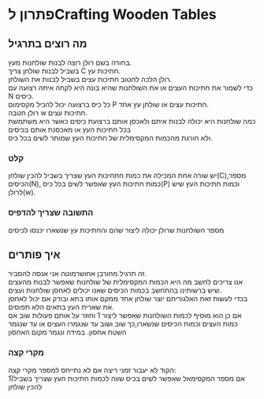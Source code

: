 # פתרון לCrafting Wooden Tables
## מה רוצים בתרגיל
בחורה בשם רולן רוצה לבנות שולחנות מעץ.\
בשביל לבנות שולחן צריך C חתיכות עץ.\
רולן הלכה לחטוב חתיכות עצים בשביל לבנות את השולחן.\
כדי לשמור את חתיכות העצים או את השולחנות שהיא בונה היא לקחה איתה רצועה עם N כיסים.\
כל כיס ברצועה יכול להכיל מקסימום P חתיכות עצים או שולחן עץ אחד.\
רולן חטבה w חתיכות עצים.\
כמה שולחנות היא יכולה לבנות איתם ולאכסן אותם ברצועת כיסים כאשר היא משתמשת בכל חתיכות העץ או מאכסנת אותם בכיסים\
ולא חורגת מהכמות המקסימלית של חתיכות העץ שמותר לשים בכל כיס.
### קלט
יש שורה אחת המכילה את כמות חתחיכות העץ שצריך בשביל להכין שולחן(C),מספר הכיסים(N), כמות חתיכות העץ שאפשר לשים בכל כיס(P) וכמות חתיכות העץ שיש לרולן(w).
### התשובה שצריך להדפיס
מספר השולחנות שרולן יכולה ליצור שהם והחתיכות עץ שנשארו יכנסו לכיסים


## איך פותרים
זה תרגיל מחורבן אחושרמוטה אני אנסה להסביר.\
אנו צריכים לחשב מה היא הכמות המקסימלית של שולחנות שאפשר לבנות מהעצים שיש ברשותינו בהתחשב בכמות הכיסים שאנו יכולים לאחסן שולחנות ועצים.\
בכדי לעשות זאת האלגוריתם יוצר שולחן אחד ממקם אותו בתא ובודק אם יכול לאחסן את שארית העץ בתאים הלא תפוסים.\
אם כן הוא מוסיף לכמות השולחנות שאפשר ליצור 1 וחוזר על אותם פעולות שוב אם כמות העצים וכמות הכיסים שנשארו,כך שוב ושוב עד שנגמרו העצים או עד שנגמר השטח אחסון.
במידה ונגמר מקום האחסון




### מקרי קצה
הקוד לא יעבור זמני ריצה אם לא נתייחס למספר מקרי קצה:\
1)אם מספר המקסימאל שאפשר לשים בכיס שווה לכמות חתיכות העץ שצריך בשביל להכין שולחן



